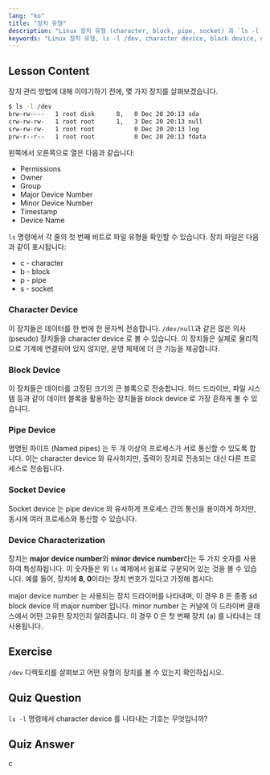 ```yaml
---
lang: "ko"
title: "장치 유형"
description: "Linux 장치 유형 (character, block, pipe, socket) 과 `ls -l /dev`를 사용하여 이를 식별하는 방법을 배웁니다. major/minor 장치 번호를 이해합니다. 초보자를 위한 Linux 튜토리얼입니다."
keywords: "Linux 장치 유형, ls -l /dev, character device, block device, major minor device number, Linux 튜토리얼, Linux 가이드, 초보자"
---
```


## Lesson Content

장치 관리 방법에 대해 이야기하기 전에, 몇 가지 장치를 살펴보겠습니다.

```bash
$ ls -l /dev
brw-rw----   1 root disk      8,   0 Dec 20 20:13 sda
crw-rw-rw-   1 root root      1,   3 Dec 20 20:13 null
srw-rw-rw-   1 root root           0 Dec 20 20:13 log
prw-r--r--   1 root root           0 Dec 20 20:13 fdata
```

왼쪽에서 오른쪽으로 열은 다음과 같습니다:

- Permissions
- Owner
- Group
- Major Device Number
- Minor Device Number
- Timestamp
- Device Name

`ls` 명령에서 각 줄의 첫 번째 비트로 파일 유형을 확인할 수 있습니다. 장치 파일은 다음과 같이 표시됩니다:

- c - character
- b - block
- p - pipe
- s - socket

### Character Device

이 장치들은 데이터를 한 번에 한 문자씩 전송합니다. `/dev/null`과 같은 많은 의사 (pseudo) 장치들을 character device 로 볼 수 있습니다. 이 장치들은 실제로 물리적으로 기계에 연결되어 있지 않지만, 운영 체제에 더 큰 기능을 제공합니다.

### Block Device

이 장치들은 데이터를 고정된 크기의 큰 블록으로 전송합니다. 하드 드라이브, 파일 시스템 등과 같이 데이터 블록을 활용하는 장치들을 block device 로 가장 흔하게 볼 수 있습니다.

### Pipe Device

명명된 파이프 (Named pipes) 는 두 개 이상의 프로세스가 서로 통신할 수 있도록 합니다. 이는 character device 와 유사하지만, 출력이 장치로 전송되는 대신 다른 프로세스로 전송됩니다.

### Socket Device

Socket device 는 pipe device 와 유사하게 프로세스 간의 통신을 용이하게 하지만, 동시에 여러 프로세스와 통신할 수 있습니다.

### Device Characterization

장치는 **major device number**와 **minor device number**라는 두 가지 숫자를 사용하여 특성화됩니다. 이 숫자들은 위 `ls` 예제에서 쉼표로 구분되어 있는 것을 볼 수 있습니다. 예를 들어, 장치에 **8, 0**이라는 장치 번호가 있다고 가정해 봅시다:

major device number 는 사용되는 장치 드라이버를 나타내며, 이 경우 8 은 종종 sd block device 의 major number 입니다. minor number 는 커널에 이 드라이버 클래스에서 어떤 고유한 장치인지 알려줍니다. 이 경우 0 은 첫 번째 장치 (a) 를 나타내는 데 사용됩니다.

## Exercise

`/dev` 디렉토리를 살펴보고 어떤 유형의 장치를 볼 수 있는지 확인하십시오.

## Quiz Question

`ls -l` 명령에서 character device 를 나타내는 기호는 무엇입니까?

## Quiz Answer

c
